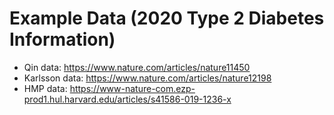 # Example Data (2020 Type 2 Diabetes Information)

- Qin data: https://www.nature.com/articles/nature11450
- Karlsson data: https://www.nature.com/articles/nature12198
- HMP data: https://www-nature-com.ezp-prod1.hul.harvard.edu/articles/s41586-019-1236-x
